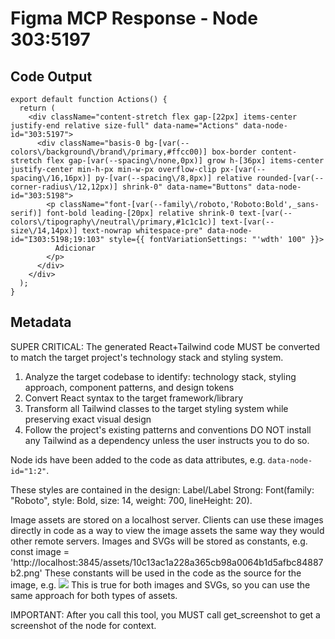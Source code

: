 # Figma MCP Response - Node 303:5197

## Code Output

```tsx
export default function Actions() {
  return (
    <div className="content-stretch flex gap-[22px] items-center justify-end relative size-full" data-name="Actions" data-node-id="303:5197">
      <div className="basis-0 bg-[var(--colors\/background\/brand\/primary,#ffcc00)] box-border content-stretch flex gap-[var(--spacing\/none,0px)] grow h-[36px] items-center justify-center min-h-px min-w-px overflow-clip px-[var(--spacing\/16,16px)] py-[var(--spacing\/8,8px)] relative rounded-[var(--corner-radius\/12,12px)] shrink-0" data-name="Buttons" data-node-id="303:5198">
        <p className="font-[var(--family\/roboto,'Roboto:Bold',_sans-serif)] font-bold leading-[20px] relative shrink-0 text-[var(--colors\/tipography\/neutral\/primary,#1c1c1c)] text-[var(--size\/14,14px)] text-nowrap whitespace-pre" data-node-id="I303:5198;19:103" style={{ fontVariationSettings: "'wdth' 100" }}>
          Adicionar
        </p>
      </div>
    </div>
  );
}
```

## Metadata

SUPER CRITICAL: The generated React+Tailwind code MUST be converted to match the target project's technology stack and styling system.
1. Analyze the target codebase to identify: technology stack, styling approach, component patterns, and design tokens
2. Convert React syntax to the target framework/library
3. Transform all Tailwind classes to the target styling system while preserving exact visual design
4. Follow the project's existing patterns and conventions
DO NOT install any Tailwind as a dependency unless the user instructs you to do so.

Node ids have been added to the code as data attributes, e.g. `data-node-id="1:2"`.

These styles are contained in the design: Label/Label Strong: Font(family: "Roboto", style: Bold, size: 14, weight: 700, lineHeight: 20).

Image assets are stored on a localhost server. Clients can use these images directly in code as a way to view the image assets the same way they would other remote servers. Images and SVGs will be stored as constants, e.g. const image = 'http://localhost:3845/assets/10c13ac1a228a365cb98a0064b1d5afbc84887b2.png' These constants will be used in the code as the source for the image, e.g. <img src={image} /> This is true for both images and SVGs, so you can use the same approach for both types of assets.

IMPORTANT: After you call this tool, you MUST call get_screenshot to get a screenshot of the node for context.

